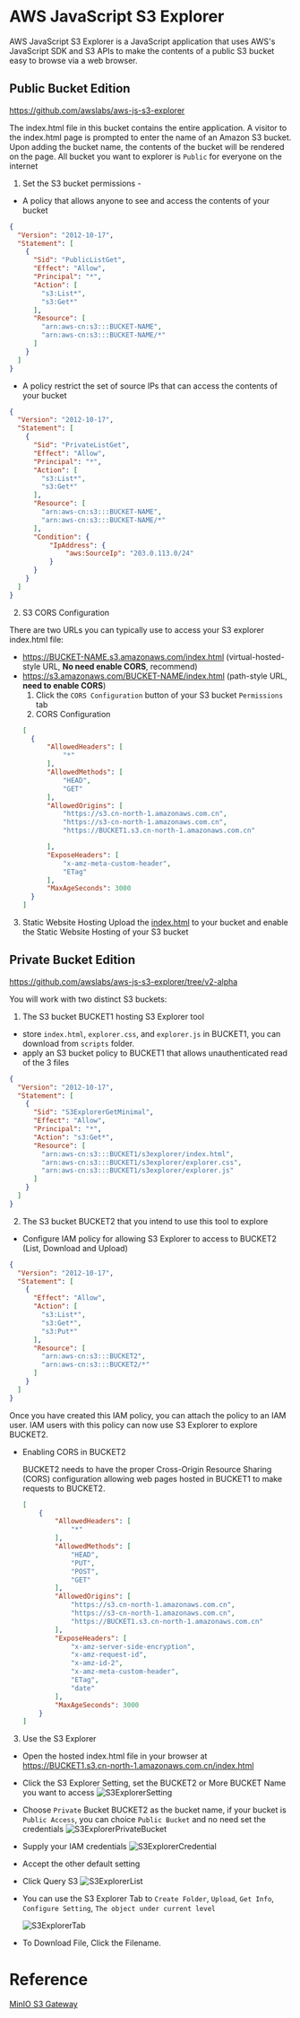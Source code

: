 # AWS JavaScript S3 Explorer

AWS JavaScript S3 Explorer is a JavaScript application that uses AWS's JavaScript SDK and S3 APIs to make the contents of a public S3 bucket easy to browse via a web browser. 

## Public Bucket Edition

https://github.com/awslabs/aws-js-s3-explorer 

The index.html file in this bucket contains the entire application. A visitor to the index.html page is prompted to enter the name of an Amazon S3 bucket. Upon adding the bucket name, the contents of the bucket will be rendered on the page. All bucket you want to explorer is `Public` for everyone on the internet

1. Set the S3 bucket permissions - 
- A policy that allows anyone to see and access the contents of your bucket
```json
{
  "Version": "2012-10-17",
  "Statement": [
    {
      "Sid": "PublicListGet",
      "Effect": "Allow",
      "Principal": "*",
      "Action": [
        "s3:List*",
        "s3:Get*"
      ],
      "Resource": [
        "arn:aws-cn:s3:::BUCKET-NAME",
        "arn:aws-cn:s3:::BUCKET-NAME/*"
      ]
    }
  ]
}
```

- A policy restrict the set of source IPs that can access the contents of your bucket
```json
{
  "Version": "2012-10-17",
  "Statement": [
    {
      "Sid": "PrivateListGet",
      "Effect": "Allow",
      "Principal": "*",
      "Action": [
        "s3:List*",
        "s3:Get*"
      ],
      "Resource": [
        "arn:aws-cn:s3:::BUCKET-NAME",
        "arn:aws-cn:s3:::BUCKET-NAME/*"
      ],
      "Condition": {
          "IpAddress": {
              "aws:SourceIp": "203.0.113.0/24"
          }
      }
    }
  ]
}
```

2. S3 CORS Configuration

There are two URLs you can typically use to access your S3 explorer index.html file:

- https://BUCKET-NAME.s3.amazonaws.com/index.html (virtual-hosted-style URL, **No need enable CORS**, recommend)
- https://s3.amazonaws.com/BUCKET-NAME/index.html (path-style URL, **need to enable CORS**)
  1. Click the `CORS Configuration` button of your S3 bucket `Permissions` tab
  2. CORS Configuration
  ```json
  [
    {
        "AllowedHeaders": [
            "*"
        ],
        "AllowedMethods": [
            "HEAD",
            "GET"
        ],
        "AllowedOrigins": [
            "https://s3.cn-north-1.amazonaws.com.cn",
            "https://s3-cn-north-1.amazonaws.com.cn",
            "https://BUCKET1.s3.cn-north-1.amazonaws.com.cn"

        ],
        "ExposeHeaders": [
            "x-amz-meta-custom-header",
            "ETag"
        ],
        "MaxAgeSeconds": 3000
    }
  ]
  ```

3. Static Website Hosting
Upload the [index.html](https://github.com/awslabs/aws-js-s3-explorer/blob/master/index.html) to your bucket and enable the Static Website Hosting of your S3 bucket

## Private Bucket Edition

https://github.com/awslabs/aws-js-s3-explorer/tree/v2-alpha

You will work with two distinct S3 buckets:
1. The S3 bucket BUCKET1 hosting S3 Explorer tool
- store `index.html`, `explorer.css`, and `explorer.js` in BUCKET1, you can download from `scripts` folder.
- apply an S3 bucket policy to BUCKET1 that allows unauthenticated read of the 3 files
```json
{
  "Version": "2012-10-17",
  "Statement": [
    {
      "Sid": "S3ExplorerGetMinimal",
      "Effect": "Allow",
      "Principal": "*",
      "Action": "s3:Get*",
      "Resource": [
        "arn:aws-cn:s3:::BUCKET1/s3explorer/index.html",
        "arn:aws-cn:s3:::BUCKET1/s3explorer/explorer.css",
        "arn:aws-cn:s3:::BUCKET1/s3explorer/explorer.js"
      ]
    }
  ]
}
```


2. The S3 bucket BUCKET2 that you intend to use this tool to explore
- Configure IAM policy for allowing S3 Explorer to access to BUCKET2 (List, Download and Upload)
```json
{
  "Version": "2012-10-17",
  "Statement": [
    {
      "Effect": "Allow",
      "Action": [
        "s3:List*",
        "s3:Get*",
        "s3:Put*"
      ],
      "Resource": [
        "arn:aws-cn:s3:::BUCKET2",
        "arn:aws-cn:s3:::BUCKET2/*"
      ]
    }
  ]
}
```

Once you have created this IAM policy, you can attach the policy to an IAM user. IAM users with this policy can now use S3 Explorer to explore BUCKET2.

- Enabling CORS in BUCKET2

    BUCKET2 needs to have the proper Cross-Origin Resource Sharing (CORS) configuration allowing web pages hosted in BUCKET1 to make requests to BUCKET2.

    ```json
    [
        {
            "AllowedHeaders": [
                "*"
            ],
            "AllowedMethods": [
                "HEAD",
                "PUT",
                "POST",
                "GET"
            ],
            "AllowedOrigins": [
                "https://s3.cn-north-1.amazonaws.com.cn",
                "https://s3-cn-north-1.amazonaws.com.cn",
                "https://BUCKET1.s3.cn-north-1.amazonaws.com.cn"
            ],
            "ExposeHeaders": [
                "x-amz-server-side-encryption",
                "x-amz-request-id",
                "x-amz-id-2",
                "x-amz-meta-custom-header",
                "ETag",
                "date"
            ],
            "MaxAgeSeconds": 3000
        }
    ]
    ```

3. Use the S3 Explorer
- Open the hosted index.html file in your browser at https://BUCKET1.s3.cn-north-1.amazonaws.com.cn/index.html
- Click the S3 Explorer Setting, set the BUCKET2 or More BUCKET Name you want to access
![S3ExplorerSetting](image/S3ExplorerSetting.png)
- Choose `Private` Bucket BUCKET2 as the bucket name, if your bucket is `Public Access`, you can choice `Public Bucket` and no need set the credentials
![S3ExplorerPrivateBucket](image/S3ExplorerPrivateBucket.png)
- Supply your IAM credentials
![S3ExplorerCredential](image/S3ExplorerCredential.png)
- Accept the other default setting
- Click Query S3
![S3ExplorerList](image/S3ExplorerList.png)
- You can use the S3 Explorer Tab to `Create Folder`, `Upload`, `Get Info`, `Configure Setting`, `The object under current level`

  ![S3ExplorerTab](image/S3ExplorerTab.png)
- To Download File, Click the Filename.


# Reference
[MinIO S3 Gateway](https://docs.min.io/docs/minio-gateway-for-s3.html)